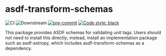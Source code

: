 # asdf-transform-schemas
![CI](https://github.com/asdf-format/asdf-transform-schemas/workflows/CI/badge.svg)
![Downstream](https://github.com/asdf-format/asdf-transform-schemas/workflows/Downstream/badge.svg)
[![pre-commit](https://img.shields.io/badge/pre--commit-enabled-brightgreen?logo=pre-commit&logoColor=white)](https://github.com/pre-commit/pre-commit)
[![Code style: black](https://img.shields.io/badge/code%20style-black-000000.svg)](https://github.com/psf/black)

This package provides ASDF schemas for validating unit tags.  Users should not
need to install this directly; instead, install an implementation package such
as asdf-astropy, which includes asdf-transform-schemas as a dependency.
